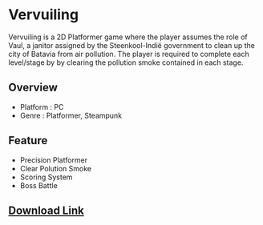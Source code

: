 # Vervuiling

Vervuiling is a 2D Platformer game where the player assumes the role of Vaul, a janitor assigned by the Steenkool-Indië government to clean up the city of Batavia from air pollution. The player is required to complete each level/stage by by clearing the pollution smoke contained in each stage.

## Overview
*	Platform : PC
*	Genre : Platformer, Steampunk

## Feature
*	Precision Platformer
*	Clear Polution Smoke
*	Scoring System
*	Boss Battle

 ## [Download Link](https://danishaa.itch.io/vervuiling)
